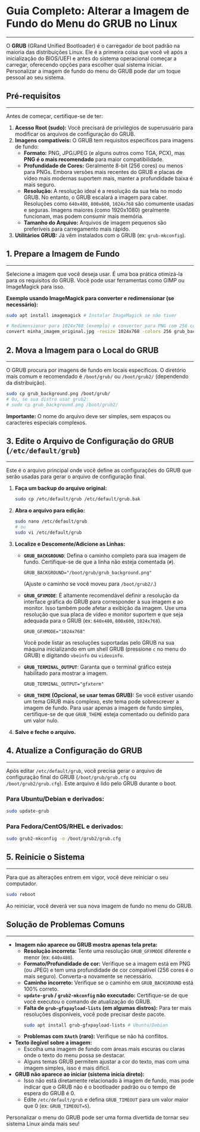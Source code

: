 # Guia Completo: Alterar a Imagem de Fundo do Menu do GRUB no Linux
---

O **GRUB** (GRand Unified Bootloader) é o carregador de boot padrão na maioria das distribuições Linux. Ele é a primeira coisa que você vê após a inicialização do BIOS/UEFI e antes do sistema operacional começar a carregar, oferecendo opções para escolher qual sistema iniciar. Personalizar a imagem de fundo do menu do GRUB pode dar um toque pessoal ao seu sistema.

## Pré-requisitos
---

Antes de começar, certifique-se de ter:

1.  **Acesso Root (sudo):** Você precisará de privilégios de superusuário para modificar os arquivos de configuração do GRUB.
2.  **Imagens compatíveis:** O GRUB tem requisitos específicos para imagens de fundo:
    * **Formato:** PNG, JPG/JPEG (e alguns outros como TGA, PCX), mas **PNG é o mais recomendado** para maior compatibilidade.
    * **Profundidade de Cores:** Geralmente 8-bit (256 cores) ou menos para PNGs. Embora versões mais recentes do GRUB e placas de vídeo mais modernas suportem mais, manter a profundidade baixa é mais seguro.
    * **Resolução:** A resolução ideal é a resolução da sua tela no modo GRUB. No entanto, o GRUB escalará a imagem para caber. Resoluções como `640x480`, `800x600`, `1024x768` são comumente usadas e seguras. Imagens maiores (como 1920x1080) geralmente funcionam, mas podem consumir mais memória.
    * **Tamanho do Arquivo:** Arquivos de imagem pequenos são preferíveis para carregamento mais rápido.
3.  **Utilitários GRUB:** Já vêm instalados com o GRUB (ex: `grub-mkconfig`).

## 1. Prepare a Imagem de Fundo
---

Selecione a imagem que você deseja usar. É uma boa prática otimizá-la para os requisitos do GRUB. Você pode usar ferramentas como GIMP ou ImageMagick para isso.

**Exemplo usando ImageMagick para converter e redimensionar (se necessário):**

```bash
sudo apt install imagemagick # Instalar ImageMagick se não tiver

# Redimensionar para 1024x768 (exemplo) e converter para PNG com 256 cores
convert minha_imagem_original.jpg -resize 1024x768 -colors 256 grub_background.png
```

## 2. Mova a Imagem para o Local do GRUB
---

O GRUB procura por imagens de fundo em locais específicos. O diretório mais comum e recomendado é `/boot/grub/` ou `/boot/grub2/` (dependendo da distribuição).

```bash
sudo cp grub_background.png /boot/grub/
# Ou, se sua distro usar grub2:
# sudo cp grub_background.png /boot/grub2/
```
**Importante:** O nome do arquivo deve ser simples, sem espaços ou caracteres especiais complexos.

## 3. Edite o Arquivo de Configuração do GRUB (`/etc/default/grub`)
---

Este é o arquivo principal onde você define as configurações do GRUB que serão usadas para gerar o arquivo de configuração final.

1.  **Faça um backup do arquivo original:**
    ```bash
    sudo cp /etc/default/grub /etc/default/grub.bak
    ```

2.  **Abra o arquivo para edição:**
    ```bash
    sudo nano /etc/default/grub
    # ou
    sudo vi /etc/default/grub
    ```

3.  **Localize e Descomente/Adicione as Linhas:**

    * **`GRUB_BACKGROUND`**: Defina o caminho completo para sua imagem de fundo. Certifique-se de que a linha não esteja comentada (`#`).
        ```
        GRUB_BACKGROUND="/boot/grub/grub_background.png"
        ```
        (Ajuste o caminho se você moveu para `/boot/grub2/`.)

    * **`GRUB_GFXMODE`**: É altamente recomendável definir a resolução da interface gráfica do GRUB para corresponder à sua imagem e ao monitor. Isso também pode afetar a exibição da imagem. Use uma resolução que sua placa de vídeo e monitor suportem e que seja adequada para o GRUB (ex: `640x480`, `800x600`, `1024x768`).

        ```
        GRUB_GFXMODE="1024x768"
        ```
        Você pode listar as resoluções suportadas pelo GRUB na sua máquina inicializando em um shell GRUB (pressione `c` no menu do GRUB) e digitando `vbeinfo` ou `videoinfo`.

    * **`GRUB_TERMINAL_OUTPUT`**: Garanta que o terminal gráfico esteja habilitado para mostrar a imagem.
        ```
        GRUB_TERMINAL_OUTPUT="gfxterm"
        ```

    * **`GRUB_THEME` (Opcional, se usar temas GRUB):** Se você estiver usando um tema GRUB mais complexo, este tema pode sobrescrever a imagem de fundo. Para usar apenas a imagem de fundo simples, certifique-se de que `GRUB_THEME` esteja comentado ou definido para um valor nulo.

4.  **Salve e feche o arquivo.**

## 4. Atualize a Configuração do GRUB
---

Após editar `/etc/default/grub`, você precisa gerar o arquivo de configuração final do GRUB (`/boot/grub/grub.cfg` ou `/boot/grub2/grub.cfg`). Este arquivo é lido pelo GRUB durante o boot.

### Para Ubuntu/Debian e derivados:

```bash
sudo update-grub
```

### Para Fedora/CentOS/RHEL e derivados:

```bash
sudo grub2-mkconfig -o /boot/grub2/grub.cfg
```

## 5. Reinicie o Sistema
---

Para que as alterações entrem em vigor, você deve reiniciar o seu computador.

```bash
sudo reboot
```

Ao reiniciar, você deverá ver sua nova imagem de fundo no menu do GRUB.

## Solução de Problemas Comuns
---

* **Imagem não aparece ou GRUB mostra apenas tela preta:**
    * **Resolução incorreta:** Tente uma resolução `GRUB_GFXMODE` diferente e menor (ex: `640x480`).
    * **Formato/Profundidade de cor:** Verifique se a imagem está em PNG (ou JPEG) e tem uma profundidade de cor compatível (256 cores é o mais seguro). Converta-a novamente se necessário.
    * **Caminho incorreto:** Verifique se o caminho em `GRUB_BACKGROUND` está 100% correto.
    * **`update-grub` / `grub2-mkconfig` não executado:** Certifique-se de que você executou o comando de atualização do GRUB.
    * **Falta de `grub-gfxpayload-lists` (em algumas distros):** Para ter mais resoluções disponíveis, você pode precisar deste pacote.
        ```bash
        sudo apt install grub-gfxpayload-lists # Ubuntu/Debian
        ```
    * **Problemas com `XAuth` (raro):** Verifique se não há conflitos.
* **Texto ilegível sobre a imagem:**
    * Escolha uma imagem de fundo com áreas mais escuras ou claras onde o texto do menu possa se destacar.
    * Alguns temas GRUB permitem ajustar a cor do texto, mas com uma imagem simples, isso é mais difícil.
* **GRUB não aparece ao iniciar (sistema inicia direto):**
    * Isso não está diretamente relacionado à imagem de fundo, mas pode indicar que o GRUB não é o bootloader padrão ou o tempo de espera do GRUB é 0.
    * Edite `/etc/default/grub` e defina `GRUB_TIMEOUT` para um valor maior que 0 (ex: `GRUB_TIMEOUT=5`).

Personalizar o menu do GRUB pode ser uma forma divertida de tornar seu sistema Linux ainda mais seu!
